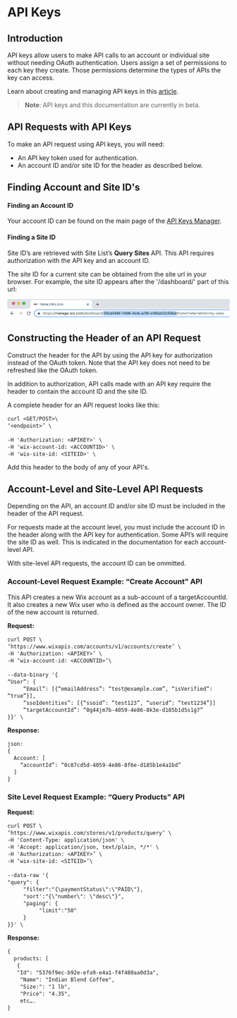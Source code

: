 # API Keys

## Introduction

API keys allow users to make API calls to an account or individual site without needing OAuth authentication.  Users assign a set of permissions to each key they create. Those permissions determine the types of APIs the key can access.

Learn about creating and managing API keys in this [article](https://support.wix.com/en/article/about-wix-api-keys).

>**Note**: API keys and this documentation are currently in beta.

## API Requests with API Keys

To make an API request using API keys, you will need:
- An API key token used for authentication.
- An account ID and/or site ID for the header as described below.

## Finding Account and Site ID's

#### Finding an Account ID

Your account ID can be found on the main page of the [API Keys Manager](https://manage.wix.com/account/api-keys).

#### Finding a Site ID

Site ID’s are retrieved with Site List’s **Query Sites** API. This API requires authorization with the API key and an account ID.

The site ID for a current site can be obtained from the site url in your browser. For example, the site ID appears after the '/dashboard/' part of this url:

![site Id in URL](./../media/siteid.png)

## Constructing the Header of an API Request

Construct the header for the API by using the API key for authorization instead of the OAuth token. Note that the API key does not need to be refreshed like the OAuth token.

In addition to authorization, API calls made with an API key require the header to contain the account ID and the site ID.

A complete header for an API request looks like this:

```
curl <GET/POST>\
‘<endpoint>’ \

-H 'Authorization: <APIKEY>' \
-H 'wix-account-id: <ACCOUNTID>' \
-H 'wix-site-id: <SITEID>' \

```

Add this header to the body of any of your API's.

## Account-Level and Site-Level API Requests

Depending on the API, an account ID and/or site ID must be included in the header of the API request.

For requests made at the account level, you must include the account ID in the header along with the API key for authentication. Some API’s will  require the site ID as well. This is indicated in the documentation for each account-level API.

With site-level API requests, the account ID can be ommitted.

### Account-Level Request Example: “Create Account” API

This API creates a new Wix account as a sub-account of a targetAccountId. It also creates a new Wix user who is defined as the account owner. The ID of the new account is returned.

**Request:**

```
curl POST \
‘https://www.wixapis.com/accounts/v1/accounts/create’ \
-H 'Authorization: <APIKEY>’ \
-H ‘wix-account-id: <ACCOUNTID>’\

--data-binary '{
“User”: {
     “Email”: [{“emailAddress”: “test@example.com”, “isVerified”: “true”}],
     “ssoIdentities”: [{“ssoid”: “test123”, “userid”: “test1234”}]
     “targetAccountId”: “0g44jm7b-4059-4e86-8k3e-d185b1d5s1g7”
}}' \
```

**Response:**

```
json:
{
  Account: [
    “accountId”: “0c87cd5d-4059-4e86-8f6e-d185b1e4a1bd”
  ]
}
```

### Site Level Request Example: “Query Products” API

**Request:**

```
curl POST \
‘https://www.wixapis.com/stores/v1/products/query’ \
-H 'Content-Type: application/json' \
-H 'Accept: application/json, text/plain, */*' \
-H 'Authorization: <APIKEY>’ \
-H ‘wix-site-id: <SITEID>’\

--data-raw '{
"query": {
     "filter":"{\paymentStatus\":\"PAID\"},
     "sort':"{\"number\": \"desc\"}",
     "paging": {
          "limit":"50"
     }
}}' \
```

**Response:**

```json:
{
  products: [
   {
   "Id": "5376f9ec-b92e-efa9-e4a1-f4f480aa0d3a",
    "Name": "Indian Blend Coffee",
    "Size:": "1 lb",
    "Price": "4.35",
    etc….
}
```
